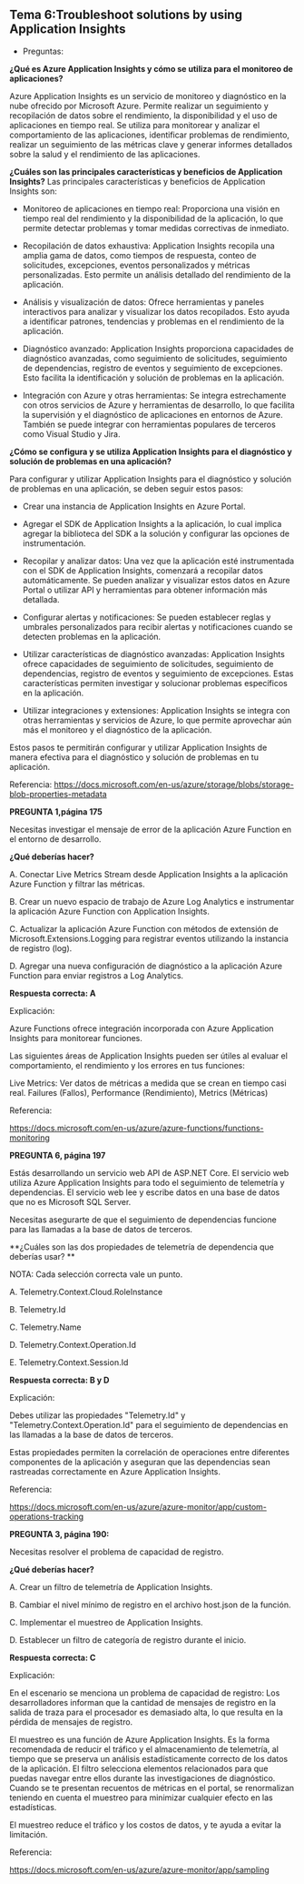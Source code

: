 ## Tema 6:Troubleshoot solutions by using Application Insights

- Preguntas: 

  

 **¿Qué es Azure Application Insights y cómo se utiliza para el monitoreo de aplicaciones?**

Azure Application Insights es un servicio de monitoreo y diagnóstico en la nube ofrecido por Microsoft Azure. Permite realizar un seguimiento y recopilación de datos sobre el rendimiento, la disponibilidad y el uso de aplicaciones en tiempo real. Se utiliza para monitorear y analizar el comportamiento de las aplicaciones, identificar problemas de rendimiento, realizar un seguimiento de las métricas clave y generar informes detallados sobre la salud y el rendimiento de las aplicaciones.

   **¿Cuáles son las principales características y beneficios de Application Insights?**
Las principales características y beneficios de Application Insights son:

* Monitoreo de aplicaciones en tiempo real: Proporciona una visión en tiempo real del rendimiento y la disponibilidad de la aplicación, lo que permite detectar problemas y tomar medidas correctivas de inmediato.

* Recopilación de datos exhaustiva: Application Insights recopila una amplia gama de datos, como tiempos de respuesta, conteo de solicitudes, excepciones, eventos personalizados y métricas personalizadas. Esto permite un análisis detallado del rendimiento de la aplicación.

* Análisis y visualización de datos: Ofrece herramientas y paneles interactivos para analizar y visualizar los datos recopilados. Esto ayuda a identificar patrones, tendencias y problemas en el rendimiento de la aplicación.

* Diagnóstico avanzado: Application Insights proporciona capacidades de diagnóstico avanzadas, como seguimiento de solicitudes, seguimiento de dependencias, registro de eventos y seguimiento de excepciones. Esto facilita la identificación y solución de problemas en la aplicación.

* Integración con Azure y otras herramientas: Se integra estrechamente con otros servicios de Azure y herramientas de desarrollo, lo que facilita la supervisión y el diagnóstico de aplicaciones en entornos de Azure. También se puede integrar con herramientas populares de terceros como Visual Studio y Jira.



**¿Cómo se configura y se utiliza Application Insights para el diagnóstico y solución de problemas en una aplicación?**

Para configurar y utilizar Application Insights para el diagnóstico y solución de problemas en una aplicación, se deben seguir estos pasos:

* Crear una instancia de Application Insights en Azure Portal.

* Agregar el SDK de Application Insights a la aplicación, lo cual implica agregar la biblioteca del SDK a la solución y configurar las opciones de instrumentación.

* Recopilar y analizar datos: Una vez que la aplicación esté instrumentada con el SDK de Application Insights, comenzará a recopilar datos automáticamente. Se pueden analizar y visualizar estos datos en Azure Portal o utilizar API y herramientas para obtener información más detallada.

* Configurar alertas y notificaciones: Se pueden establecer reglas y umbrales personalizados para recibir alertas y notificaciones cuando se detecten problemas en la aplicación.

* Utilizar características de diagnóstico avanzadas: Application Insights ofrece capacidades de seguimiento de solicitudes, seguimiento de dependencias, registro de eventos y seguimiento de excepciones. Estas características permiten investigar y solucionar problemas específicos en la aplicación.

* Utilizar integraciones y extensiones: Application Insights se integra con otras herramientas y servicios de Azure, lo que permite aprovechar aún más el monitoreo y el diagnóstico de la aplicación.

Estos pasos te permitirán configurar y utilizar Application Insights de manera efectiva para el diagnóstico y solución de problemas en tu aplicación.

Referencia: https://docs.microsoft.com/en-us/azure/storage/blobs/storage-blob-properties-metadata





**PREGUNTA 1,página 175**

Necesitas investigar el mensaje de error de la aplicación Azure Function en el entorno de desarrollo.

**¿Qué deberías hacer?**

A. Conectar Live Metrics Stream desde Application Insights a la aplicación Azure Function y filtrar las métricas.

B. Crear un nuevo espacio de trabajo de Azure Log Analytics e instrumentar la aplicación Azure Function con Application Insights.

C. Actualizar la aplicación Azure Function con métodos de extensión de Microsoft.Extensions.Logging para registrar eventos utilizando la instancia de registro (log).

D. Agregar una nueva configuración de diagnóstico a la aplicación Azure Function para enviar registros a Log Analytics.

**Respuesta correcta: A**

Explicación:

Azure Functions ofrece integración incorporada con Azure Application Insights para monitorear funciones.

Las siguientes áreas de Application Insights pueden ser útiles al evaluar el comportamiento, el rendimiento y los errores en tus funciones:

Live Metrics: Ver datos de métricas a medida que se crean en tiempo casi real. Failures (Fallos), Performance (Rendimiento), Metrics (Métricas)

Referencia:

https://docs.microsoft.com/en-us/azure/azure-functions/functions-monitoring



**PREGUNTA 6, página 197**

Estás desarrollando un servicio web API de ASP.NET Core. El servicio web utiliza Azure Application Insights para todo el seguimiento de telemetría y dependencias. El servicio web lee y escribe datos en una base de datos que no es Microsoft SQL Server.

Necesitas asegurarte de que el seguimiento de dependencias funcione para las llamadas a la base de datos de terceros.

**¿Cuáles son las dos propiedades de telemetría de dependencia que deberías usar? **

NOTA: Cada selección correcta vale un punto.

A. Telemetry.Context.Cloud.RoleInstance

B. Telemetry.Id

C. Telemetry.Name

D. Telemetry.Context.Operation.Id

E. Telemetry.Context.Session.Id

**Respuesta correcta: B y D**

Explicación:

Debes utilizar las propiedades "Telemetry.Id" y "Telemetry.Context.Operation.Id" para el seguimiento de dependencias en las llamadas a la base de datos de terceros.

Estas propiedades permiten la correlación de operaciones entre diferentes componentes de la aplicación y aseguran que las dependencias sean rastreadas correctamente en Azure Application Insights.

Referencia:

https://docs.microsoft.com/en-us/azure/azure-monitor/app/custom-operations-tracking



**PREGUNTA 3, página 190:**

Necesitas resolver el problema de capacidad de registro.

**¿Qué deberías hacer?**

A. Crear un filtro de telemetría de Application Insights.

B. Cambiar el nivel mínimo de registro en el archivo host.json de la función.

C. Implementar el muestreo de Application Insights.

D. Establecer un filtro de categoría de registro durante el inicio.

**Respuesta correcta: C**

Explicación:

En el escenario se menciona un problema de capacidad de registro: Los desarrolladores informan que la cantidad de mensajes de registro en la salida de traza para el procesador es demasiado alta, lo que resulta en la pérdida de mensajes de registro.

El muestreo es una función de Azure Application Insights. Es la forma recomendada de reducir el tráfico y el almacenamiento de telemetría, al tiempo que se preserva un análisis estadísticamente correcto de los datos de la aplicación. El filtro selecciona elementos relacionados para que puedas navegar entre ellos durante las investigaciones de diagnóstico. Cuando se te presentan recuentos de métricas en el portal, se renormalizan teniendo en cuenta el muestreo para minimizar cualquier efecto en las estadísticas.

El muestreo reduce el tráfico y los costos de datos, y te ayuda a evitar la limitación.

Referencia:

https://docs.microsoft.com/en-us/azure/azure-monitor/app/sampling









